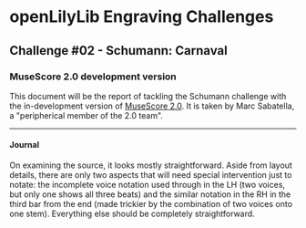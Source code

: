# openLilyLib Engraving Challenges

## Challenge #02 - Schumann: Carnaval

### MuseScore 2.0 development version

This document will be the report of tackling the Schumann challenge
with the in-development version of
[MuseScore 2.0](http://musescore.org/en/developers-handbook/references/musescore-2.0-roadmap).
It is taken by Marc Sabatella, a "peripherical member of the 2.0 team".

---

#### Journal

On examining the source, it looks mostly straightforward.  Aside from layout details, there are only two aspects that will need special intervention just to notate: the incomplete voice notation used through in the LH (two voices, but only one shows all three beats) and the similar notation in the RH in the third bar from the end (made trickier by the combination of two voices onto one stem).  Everything else should be completely straightforward.